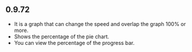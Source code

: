 ## 0.9.72

* It is a graph that can change the speed and overlap the graph 100% or more.
* Shows the percentage of the pie chart.
* You can view the percentage of the progress bar.
